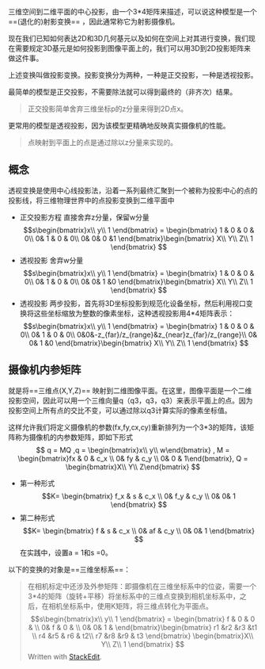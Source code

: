 三维空间到二维平面的中心投影，由一个3*4矩阵来描述，可以说这种模型是一个 ==(退化的)射影变换== ，因此通常称它为射影摄像机。

现在我们已知如何表达2D和3D几何基元以及如何在空间上对其进行变换，我们现在需要规定3D基元是如何投影到图像平面上的，我们可以用3D到2D投影矩阵来做这件事。

上述变换叫做投影变换。投影变换分为两种，一种是正交投影，一种是透视投影。

最简单的模型是正交投影，不需要除法就可以得到最终的（非齐次）结果。
>正交投影简单舍弃三维坐标p的z分量来得到2D点x。

更常用的模型是透视投影，因为该模型更精确地反映真实摄像机的性能。
>点映射到平面上的点是通过除以z分量来实现的。

## 概念
透视变换是使用中心线投影法，沿着一系列最终汇聚到一个被称为投影中心的点的投影线，将三维物理世界中的点投影变换到二维平面中
- 正交投影方程
直接舍弃z分量，保留w分量
$$s\begin{bmatrix}x\\ y\\ 1
\end{bmatrix} = \begin{bmatrix}
1 & 0 & 0 & 0\\
 0& 1 & 0 & 0\\
 0&  0& 0 &1
\end{bmatrix}\begin{bmatrix}
X\\ Y\\ Z\\ 1
\end{bmatrix}
$$
- 透视投影
舍弃w分量
$$s\begin{bmatrix}x\\ y\\ 1
\end{bmatrix} = \begin{bmatrix}
1 & 0 & 0 & 0\\
 0& 1 & 0 & 0\\
 0&  0& 1 &0
\end{bmatrix}\begin{bmatrix}
X\\ Y\\ Z\\ 1
\end{bmatrix}
$$
- 透视投影
两步投影，首先将3D坐标投影到规范化设备坐标，然后利用视口变换将这些坐标缩放为整数的像素坐标，这种透视投影用4*4矩阵表示：
 $$s\begin{bmatrix}x\\ y\\ 1
\end{bmatrix} = \begin{bmatrix}
1 & 0 & 0 & 0\\
 0& 1 & 0 & 0\\
 0&0&-z_{far}/z_{range}&z_{near}z_{far}/z_{range}\\
 0&  0& 1 &0
\end{bmatrix}\begin{bmatrix}
X\\ Y\\ Z\\ 1
\end{bmatrix}
$$
## 摄像机内参矩阵
就是将==三维点(X,Y,Z)== 映射到二维图像平面。在这里，图像平面是一个二维投影空间，因此可以用一个三维向量q（q3，q3，q3）来表示平面上的点。因为投影空间上所有点的交比不变，可以通过除以q3计算实际的像素坐标值。

这样允许我们将定义摄像机的参数(fx,fy,cx,cy)重新排列为一个3*3的矩阵，该矩阵称为摄像机的内参数矩阵，即如下形式
$$
q = MQ ,q = \begin{bmatrix}x\\ y\\ w\end{bmatrix} ,
M = \begin{bmatrix}fx & 0 & c_x \\ 0& fy & c_y \\ 0&  0 & 1\end{bmatrix},
Q = \begin{bmatrix}X\\ Y\\ Z\end{bmatrix}
$$
 - 第一种形式
$$K= \begin{bmatrix}
f_x & s & c_x \\
 0& f_y & c_y \\
 0&  0& 1
\end{bmatrix}
$$
- 第二种形式
$$K= \begin{bmatrix}
f & s & c_x \\
 0& af & c_y \\
 0&  0& 1
\end{bmatrix}
$$
在实践中，设置a = 1和s =0。





以下的变换的对象是==三维坐标系==：
>在相机标定中还涉及外参矩阵：即摄像机在三维坐标系中的位姿，需要一个3*4的矩阵（旋转+平移）将坐标系中的三维点变换到相机坐标系中，之后，在相机坐标系中，使用K矩阵，将三维点转化为平面点。
$$s\begin{bmatrix}x\\ y\\ 1
\end{bmatrix} = \begin{bmatrix}
f & 0 & 0 & \\
 0& f & 0 & \\
 0&  0& 1 &
\end{bmatrix}\begin{bmatrix}
r1 &r2  &r3  &t1 \\
r4 &r5  & r6 & t2\\
r7 &r8  &r9  & t3
\end{bmatrix}
\begin{bmatrix}X\\ Y\\ Z\\ 1
\end{bmatrix}
$$
> Written with [StackEdit](https://stackedit.io/).
<!--stackedit_data:
eyJoaXN0b3J5IjpbLTg2OTQ2MzYxNiwtMjY1MjA2ODAsMjIyMj
YxMTYyLDgwMDgyNDkzOCw0NjE0Mzk3NTUsMTI0NjAxODQyNSwt
MjY1MDY1OTkxLDEzOTYxMzU2NywxNTY3MjQzMTE0XX0=
-->
